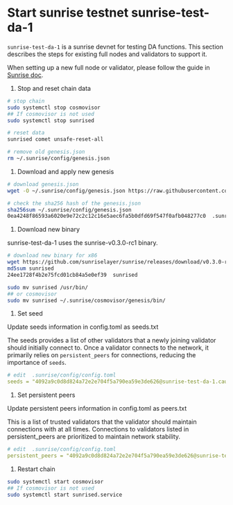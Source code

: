 # Start sunrise testnet sunrise-test-da-1

`sunrise-test-da-1` is a sunrise devnet for testing DA functions. This section describes the steps for existing full nodes and validators to support it.

When setting up a new full node or validator, please follow the guide in [Sunrise doc](https://docs.sunriselayer.io/run-a-sunrise-node/types/consensus).

1. Stop and reset chain data

```bash
# stop chain
sudo systemctl stop cosmovisor
## If cosmovisor is not used
sudo systemctl stop sunrised

# reset data
sunrised comet unsafe-reset-all

# remove old genesis.json
rm ~/.sunrise/config/genesis.json
```

1. Download and apply new genesis

```bash
# download genesis.json 
wget -O ~/.sunrise/config/genesis.json https://raw.githubusercontent.com/sunriselayer/network/main/sunrise-test-da-1/genesis.json

# check the sha256 hash of the genesis.json
sha256sum ~/.sunrise/config/genesis.json
0ea4248f86593a6020e9e72c2c12c16e5aec6fa5b0dfd69f547f0afb048277c0  .sunrise/config/genesis.json
```

1. Download new binary

sunrise-test-da-1 uses the sunrise-v0.3.0-rc1 binary.

```bash
# download new binary for x86
wget https://github.com/sunriselayer/sunrise/releases/download/v0.3.0-rc1/sunrised
md5sum sunrised
24ee1728f4b2e75fcd01cb84a5e0ef39  sunrised

sudo mv sunrised /usr/bin/
## or cosmovisor
sudo mv sunrised ~/.sunrise/cosmovisor/genesis/bin/
```

1. Set seed

Update seeds information in config.toml as seeds.txt

The seeds provides a list of other validators that a newly joining validator should initially connect to.
Once a validator connects to the network, it primarily relies on `persistent_peers` for connections, reducing the importance of `seeds`.

```yml
# edit  .sunrise/config/config.toml
seeds = "4092a9c0d8d824a72e2e704f5a790ea59e3de626@sunrise-test-da-1.cauchye.net:26656"
```

1. Set persistent peers

Update persistent peers information in config.toml as peers.txt

This is a list of trusted validators that the validator should maintain connections with at all times.
Connections to validators listed in persistent_peers are prioritized to maintain network stability.

```yml
# edit  .sunrise/config/config.toml
persistent_peers = "4092a9c0d8d824a72e2e704f5a790ea59e3de626@sunrise-test-da-1.cauchye.net:26656"
```

1. Restart chain

```bash
sudo systemctl start cosmovisor
## If cosmovisor is not used
sudo systemctl start sunrised.service
```
